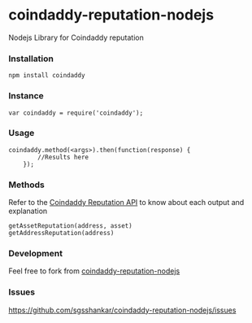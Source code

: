 # coindaddy-reputation-nodejs
Nodejs Library for Coindaddy reputation

### Installation

```
npm install coindaddy

```

### Instance

```
var coindaddy = require('coindaddy');
```
### Usage

```
coindaddy.method(<args>).then(function(response) {
		//Results here
	});
```

### Methods
Refer to the [Coindaddy Reputation API](https://reputation.coindaddy.io/api/) to know about each output and explanation
```
getAssetReputation(address, asset)
getAddressReputation(address)

```

### Development

Feel free to fork from [coindaddy-reputation-nodejs](https://github.com/sgsshankar/coindaddy-reputation-nodejs)

### Issues

https://github.com/sgsshankar/coindaddy-reputation-nodejs/issues

